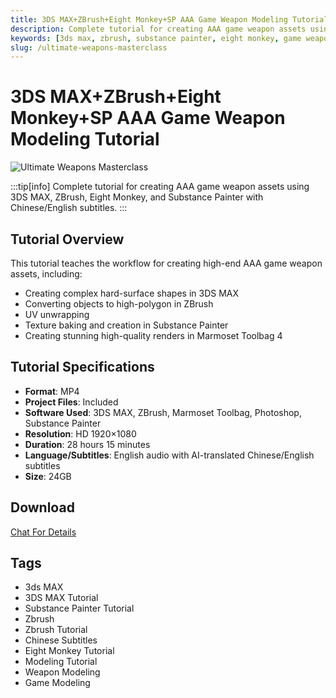 ```yaml
---
title: 3DS MAX+ZBrush+Eight Monkey+SP AAA Game Weapon Modeling Tutorial
description: Complete tutorial for creating AAA game weapon assets using 3DS MAX, ZBrush, Eight Monkey, and Substance Painter with Chinese/English subtitles.
keywords: [3ds max, zbrush, substance painter, eight monkey, game weapon modeling, 3d modeling tutorial, game asset creation, weapon texturing, 3d rendering]
slug: /ultimate-weapons-masterclass
---
```


# 3DS MAX+ZBrush+Eight Monkey+SP AAA Game Weapon Modeling Tutorial

![Ultimate Weapons Masterclass](https://www.gfxcamp.com/wp-content/uploads/2025/09/Ultimate-Weapons-Masterclass.jpg)

:::tip[info]
Complete tutorial for creating AAA game weapon assets using 3DS MAX, ZBrush, Eight Monkey, and Substance Painter with Chinese/English subtitles.
:::

## Tutorial Overview

This tutorial teaches the workflow for creating high-end AAA game weapon assets, including:

- Creating complex hard-surface shapes in 3DS MAX
- Converting objects to high-polygon in ZBrush
- UV unwrapping
- Texture baking and creation in Substance Painter
- Creating stunning high-quality renders in Marmoset Toolbag 4

## Tutorial Specifications

- **Format**: MP4
- **Project Files**: Included
- **Software Used**: 3DS MAX, ZBrush, Marmoset Toolbag, Photoshop, Substance Painter
- **Resolution**: HD 1920×1080
- **Duration**: 28 hours 15 minutes
- **Language/Subtitles**: English audio with AI-translated Chinese/English subtitles
- **Size**: 24GB

## Download
[Chat For Details](https://wa.me/8613237610083)

## Tags

- 3ds MAX
- 3DS MAX Tutorial
- Substance Painter Tutorial
- Zbrush
- Zbrush Tutorial
- Chinese Subtitles
- Eight Monkey Tutorial
- Modeling Tutorial
- Weapon Modeling
- Game Modeling